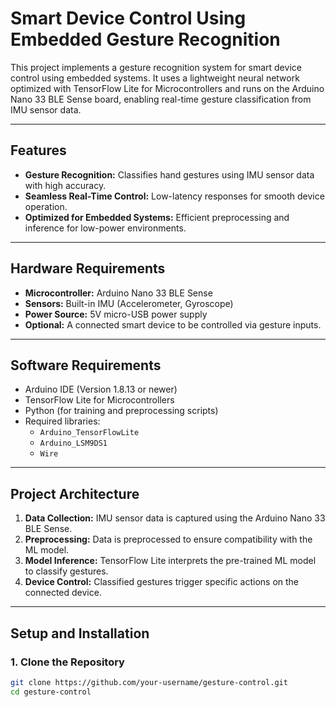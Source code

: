 # Smart Device Control Using Embedded Gesture Recognition

This project implements a gesture recognition system for smart device control using embedded systems. It uses a lightweight neural network optimized with TensorFlow Lite for Microcontrollers and runs on the Arduino Nano 33 BLE Sense board, enabling real-time gesture classification from IMU sensor data.

---

## Features

- **Gesture Recognition:** Classifies hand gestures using IMU sensor data with high accuracy.
- **Seamless Real-Time Control:** Low-latency responses for smooth device operation.
- **Optimized for Embedded Systems:** Efficient preprocessing and inference for low-power environments.

---

## Hardware Requirements

- **Microcontroller:** Arduino Nano 33 BLE Sense
- **Sensors:** Built-in IMU (Accelerometer, Gyroscope)
- **Power Source:** 5V micro-USB power supply
- **Optional:** A connected smart device to be controlled via gesture inputs.

---

## Software Requirements

- Arduino IDE (Version 1.8.13 or newer)
- TensorFlow Lite for Microcontrollers
- Python (for training and preprocessing scripts)
- Required libraries:
  - `Arduino_TensorFlowLite`
  - `Arduino_LSM9DS1`
  - `Wire`

---

## Project Architecture

1. **Data Collection:** IMU sensor data is captured using the Arduino Nano 33 BLE Sense.
2. **Preprocessing:** Data is preprocessed to ensure compatibility with the ML model.
3. **Model Inference:** TensorFlow Lite interprets the pre-trained ML model to classify gestures.
4. **Device Control:** Classified gestures trigger specific actions on the connected device.

---

## Setup and Installation

### 1. Clone the Repository
```bash
git clone https://github.com/your-username/gesture-control.git
cd gesture-control
